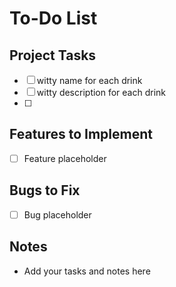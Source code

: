 # To-Do List

## Project Tasks

- [ ] witty name for each drink
- [ ] witty description for each drink
- [ ] 

## Features to Implement

- [ ] Feature placeholder

## Bugs to Fix

- [ ] Bug placeholder

## Notes

- Add your tasks and notes here
